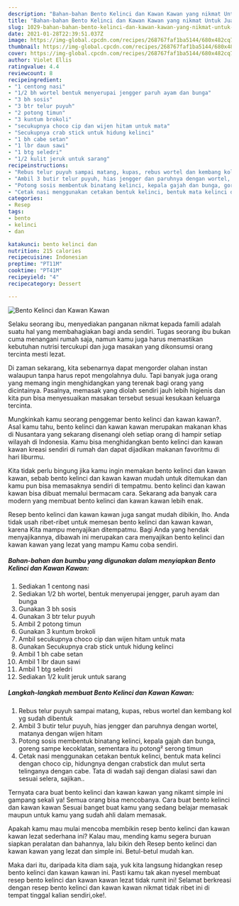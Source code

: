 ```yaml
---
description: "Bahan-bahan Bento Kelinci dan Kawan Kawan yang nikmat Untuk Jualan"
title: "Bahan-bahan Bento Kelinci dan Kawan Kawan yang nikmat Untuk Jualan"
slug: 1029-bahan-bahan-bento-kelinci-dan-kawan-kawan-yang-nikmat-untuk-jualan
date: 2021-01-28T22:39:51.037Z
image: https://img-global.cpcdn.com/recipes/268767faf1ba5144/680x482cq70/bento-kelinci-dan-kawan-kawan-foto-resep-utama.jpg
thumbnail: https://img-global.cpcdn.com/recipes/268767faf1ba5144/680x482cq70/bento-kelinci-dan-kawan-kawan-foto-resep-utama.jpg
cover: https://img-global.cpcdn.com/recipes/268767faf1ba5144/680x482cq70/bento-kelinci-dan-kawan-kawan-foto-resep-utama.jpg
author: Violet Ellis
ratingvalue: 4.4
reviewcount: 8
recipeingredient:
- "1 centong nasi"
- "1/2 bh wortel bentuk menyerupai jengger paruh ayam dan bunga"
- "3 bh sosis"
- "3 btr telur puyuh"
- "2 potong timun"
- "3 kuntum brokoli"
- "secukupnya choco cip dan wijen hitam untuk mata"
- "Secukupnya crab stick untuk hidung kelinci"
- "1 bh cabe setan"
- "1 lbr daun sawi"
- "1 btg seledri"
- "1/2 kulit jeruk untuk sarang"
recipeinstructions:
- "Rebus telur puyuh sampai matang, kupas, rebus wortel dan kembang kol yg sudah dibentuk"
- "Ambil 3 butir telur puyuh, hias jengger dan paruhnya dengan wortel, matanya dengan wijen hitam"
- "Potong sosis membentuk binatang kelinci, kepala gajah dan bunga, goreng sampe kecoklatan, sementara itu potong² serong timun"
- "Cetak nasi menggunakan cetakan bentuk kelinci, bentuk mata kelinci dengan choco cip, hidungnya dengan crabstick dan mulut serta telinganya dengan cabe. Tata di wadah saji dengan dialasi sawi dan sesuai selera, sajikan.."
categories:
- Resep
tags:
- bento
- kelinci
- dan

katakunci: bento kelinci dan 
nutrition: 215 calories
recipecuisine: Indonesian
preptime: "PT11M"
cooktime: "PT41M"
recipeyield: "4"
recipecategory: Dessert

---
```



![Bento Kelinci dan Kawan Kawan](https://img-global.cpcdn.com/recipes/268767faf1ba5144/680x482cq70/bento-kelinci-dan-kawan-kawan-foto-resep-utama.jpg)

Selaku seorang ibu, menyediakan panganan nikmat kepada famili adalah suatu hal yang membahagiakan bagi anda sendiri. Tugas seorang ibu bukan cuma menangani rumah saja, namun kamu juga harus memastikan kebutuhan nutrisi tercukupi dan juga masakan yang dikonsumsi orang tercinta mesti lezat.

Di zaman  sekarang, kita sebenarnya dapat mengorder olahan instan walaupun tanpa harus repot mengolahnya dulu. Tapi banyak juga orang yang memang ingin menghidangkan yang terenak bagi orang yang dicintainya. Pasalnya, memasak yang diolah sendiri jauh lebih higienis dan kita pun bisa menyesuaikan masakan tersebut sesuai kesukaan keluarga tercinta. 



Mungkinkah kamu seorang penggemar bento kelinci dan kawan kawan?. Asal kamu tahu, bento kelinci dan kawan kawan merupakan makanan khas di Nusantara yang sekarang disenangi oleh setiap orang di hampir setiap wilayah di Indonesia. Kamu bisa menghidangkan bento kelinci dan kawan kawan kreasi sendiri di rumah dan dapat dijadikan makanan favoritmu di hari liburmu.

Kita tidak perlu bingung jika kamu ingin memakan bento kelinci dan kawan kawan, sebab bento kelinci dan kawan kawan mudah untuk ditemukan dan kamu pun bisa memasaknya sendiri di tempatmu. bento kelinci dan kawan kawan bisa dibuat memalui bermacam cara. Sekarang ada banyak cara modern yang membuat bento kelinci dan kawan kawan lebih enak.

Resep bento kelinci dan kawan kawan juga sangat mudah dibikin, lho. Anda tidak usah ribet-ribet untuk memesan bento kelinci dan kawan kawan, karena Kita mampu menyajikan ditempatmu. Bagi Anda yang hendak menyajikannya, dibawah ini merupakan cara menyajikan bento kelinci dan kawan kawan yang lezat yang mampu Kamu coba sendiri.

<!--inarticleads1-->

##### Bahan-bahan dan bumbu yang digunakan dalam menyiapkan Bento Kelinci dan Kawan Kawan:

1. Sediakan 1 centong nasi
1. Sediakan 1/2 bh wortel, bentuk menyerupai jengger, paruh ayam dan bunga
1. Gunakan 3 bh sosis
1. Gunakan 3 btr telur puyuh
1. Ambil 2 potong timun
1. Gunakan 3 kuntum brokoli
1. Ambil secukupnya choco cip dan wijen hitam untuk mata
1. Gunakan Secukupnya crab stick untuk hidung kelinci
1. Ambil 1 bh cabe setan
1. Ambil 1 lbr daun sawi
1. Ambil 1 btg seledri
1. Sediakan 1/2 kulit jeruk untuk sarang




<!--inarticleads2-->

##### Langkah-langkah membuat Bento Kelinci dan Kawan Kawan:

1. Rebus telur puyuh sampai matang, kupas, rebus wortel dan kembang kol yg sudah dibentuk
1. Ambil 3 butir telur puyuh, hias jengger dan paruhnya dengan wortel, matanya dengan wijen hitam
1. Potong sosis membentuk binatang kelinci, kepala gajah dan bunga, goreng sampe kecoklatan, sementara itu potong² serong timun
1. Cetak nasi menggunakan cetakan bentuk kelinci, bentuk mata kelinci dengan choco cip, hidungnya dengan crabstick dan mulut serta telinganya dengan cabe. Tata di wadah saji dengan dialasi sawi dan sesuai selera, sajikan..




Ternyata cara buat bento kelinci dan kawan kawan yang nikamt simple ini gampang sekali ya! Semua orang bisa mencobanya. Cara buat bento kelinci dan kawan kawan Sesuai banget buat kamu yang sedang belajar memasak maupun untuk kamu yang sudah ahli dalam memasak.

Apakah kamu mau mulai mencoba membikin resep bento kelinci dan kawan kawan lezat sederhana ini? Kalau mau, mending kamu segera buruan siapkan peralatan dan bahannya, lalu bikin deh Resep bento kelinci dan kawan kawan yang lezat dan simple ini. Betul-betul mudah kan. 

Maka dari itu, daripada kita diam saja, yuk kita langsung hidangkan resep bento kelinci dan kawan kawan ini. Pasti kamu tak akan nyesel membuat resep bento kelinci dan kawan kawan lezat tidak rumit ini! Selamat berkreasi dengan resep bento kelinci dan kawan kawan nikmat tidak ribet ini di tempat tinggal kalian sendiri,oke!.

